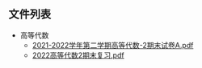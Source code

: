 

## 文件列表

- 高等代数
    - [2021-2022学年第二学期高等代数-2期末试卷A.pdf](https://github.com/Nagi-ovo/BJUT-Helper/raw/master/./%E9%AB%98%E7%AD%89%E4%BB%A3%E6%95%B0/2021-2022%E5%AD%A6%E5%B9%B4%E7%AC%AC%E4%BA%8C%E5%AD%A6%E6%9C%9F%E9%AB%98%E7%AD%89%E4%BB%A3%E6%95%B0-2%E6%9C%9F%E6%9C%AB%E8%AF%95%E5%8D%B7A.pdf)
    - [2022高等代数2期末复习.pdf](https://github.com/Nagi-ovo/BJUT-Helper/raw/master/./%E9%AB%98%E7%AD%89%E4%BB%A3%E6%95%B0/2022%E9%AB%98%E7%AD%89%E4%BB%A3%E6%95%B02%E6%9C%9F%E6%9C%AB%E5%A4%8D%E4%B9%A0.pdf)
